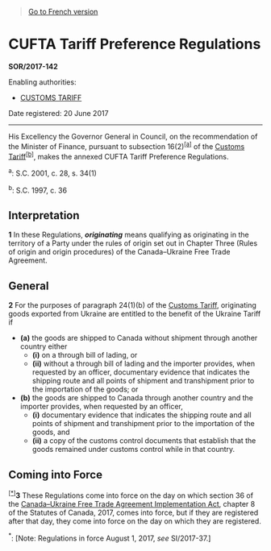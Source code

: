 > [Go to French version](/fr/Règlements/Décrets,%20ordonnances%20et%20règlements%20statutaires/2017/142.md)

# CUFTA Tariff Preference Regulations

**SOR/2017-142**

Enabling authorities: 
- [CUSTOMS TARIFF](/en/Acts/Statutes%20of%20Canada/1997/c.%2036.md)

Date registered: 20 June 2017

----------

His Excellency the Governor General in Council, on the recommendation of the Minister of Finance, pursuant to subsection 16(2)<sup><a href='#fn_81000-2-3065_hq_19896'>[a]</a></sup> of the [Customs Tariff](/en/Acts/Statutes%20of%20Canada/1997/c.%2036.md)<sup><a href='#fn_81000-2-3065_hq_19895'>[b]</a></sup>, makes the annexed CUFTA Tariff Preference Regulations.

<a name='fn_81000-2-3065_hq_19896'><sup>a</sup></a>: S.C. 2001, c. 28, s. 34(1)<br />

<a name='fn_81000-2-3065_hq_19895'><sup>b</sup></a>: S.C. 1997, c. 36<br />




## Interpretation


**1** In these Regulations, ***originating*** means qualifying as originating in the territory of a Party under the rules of origin set out in Chapter Three (Rules of origin and origin procedures) of the Canada–Ukraine Free Trade Agreement.




## General


**2** For the purposes of paragraph 24(1)(b) of the [Customs Tariff](/en/Acts/Statutes%20of%20Canada/1997/c.%2036.md), originating goods exported from Ukraine are entitled to the benefit of the Ukraine Tariff if
- **(a)** the goods are shipped to Canada without shipment through another country either
	- **(i)** on a through bill of lading, or
	- **(ii)** without a through bill of lading and the importer provides, when requested by an officer, documentary evidence that indicates the shipping route and all points of shipment and transhipment prior to the importation of the goods; or
- **(b)** the goods are shipped to Canada through another country and the importer provides, when requested by an officer,
	- **(i)** documentary evidence that indicates the shipping route and all points of shipment and transhipment prior to the importation of the goods, and
	- **(ii)** a copy of the customs control documents that establish that the goods remained under customs control while in that country.




## Coming into Force


<sup><a href='#fn_IndC5AE_hq_20406'>[*]</a></sup>**3** These Regulations come into force on the day on which section 36 of the [Canada–Ukraine Free Trade Agreement Implementation Act](/en/Acts/Statutes%20of%20Canada/2017/c.%208.md), chapter 8 of the Statutes of Canada, 2017, comes into force, but if they are registered after that day, they come into force on the day on which they are registered.

<a name='fn_IndC5AE_hq_20406'><sup>*</sup></a>: [Note: Regulations in force August 1, 2017, *see* SI/2017-37.]<br />


